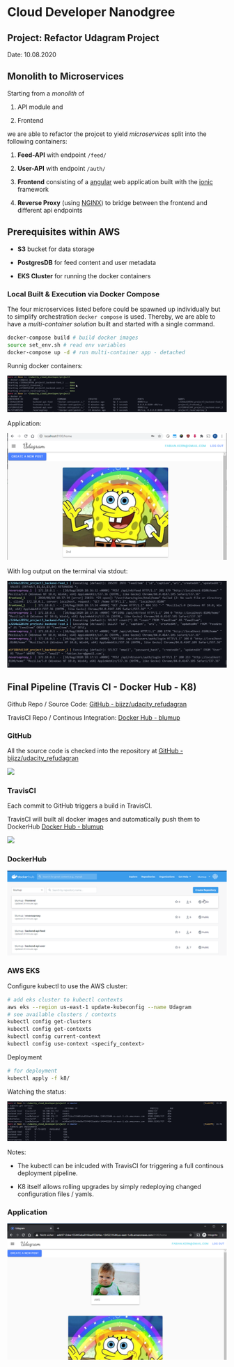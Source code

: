 # Cloud Developer Nanodgree

## Project: Refactor Udagram Project

Date: 10.08.2020

## Monolith to Microservices

Starting from a *monolith* of 

1. API module and

2. Frontend

we are able to refactor the projcet to yield *microservices* split into the following containers:

1. **Feed-API** with endpoint `/feed/` 

2. **User-API** with endpoint `/auth/` 

3. **Frontend** consisting of a [angular](https://angularjs.org/) web application built with the [ionic](https://ionicframework.com/docs/angular/overview) framework

4. **Reverse Proxy** (using [NGINX](https://www.nginx.com/)) to bridge between the frontend and different api endpoints

## Prerequisites within AWS

- **S3** bucket for data storage

- **PostgresDB** for feed content and user metadata

- **EKS Cluster** for running the docker containers

### Local Built & Execution via Docker Compose

The four microservices listed before could be spawned up individually but to simplify orchestration `docker compose` is used. Thereby, we are able to have a *multi-container solution* built and started with a single command.

```bash
docker-compose build # build docker images
source set_env.sh # read env variables
docker-compose up -d # run multi-container app - detached
```

Runnig docker containers:

![docker.up.png](docs/docker.up.png)

Application:

![local.png](docs/local.png)

With log output on the terminal via stdout:

![local.term.png](docs/local.term.png)

## Final Pipeline (Travis CI - Docker Hub - K8)

Github Repo / Source Code: [GitHub - bijzz/udacity_refudagran](https://github.com/bijzz/udacity_refudagran)

TravisCI Repo / Continous Integration: [Docker Hub - blumup](https://hub.docker.com/repository/docker/blumup/)

### GitHub

All the source code is checked into the repository at [GitHub - bijzz/udacity_refudagran](https://github.com/bijzz/udacity_refudagran)

![](docs/2020-08-19-00-10-56-image.png)

### TravisCI

Each commit to GitHub triggers a build in TravisCI.

TravisCI will built all docker images and automatically push them to DockerHub [Docker Hub - blumup](https://hub.docker.com/r/blumup/)

![](docs/2020-08-19-00-11-21-image.png)

### DockerHub

![](docs/2020-08-19-00-09-30-image.png)

### AWS EKS

Configure kubectl to use the AWS cluster:

```bash
# add eks cluster to kubectl contexts
aws eks --region us-east-1 update-kubeconfig --name Udagram 
# see available clusters / contexts
kubectl config get-clusters
kubectl config get-contexts
kubectl config current-context     
kubectl config use-context <specify_context>
```

Deployment

```bash
# for deployment
kubectl apply -f k8/ 
```

Watching the status:

![](docs/2020-08-19-21-43-39-image.png)

Notes:

- The kubectl can be inlcuded with TravisCI for triggering a full continous deployment pipeline.

- K8 itself allows rolling upgrades by simply redeploying changed configuration files / yamls.

### Application

![](docs/2020-08-19-21-42-28-image.png)
